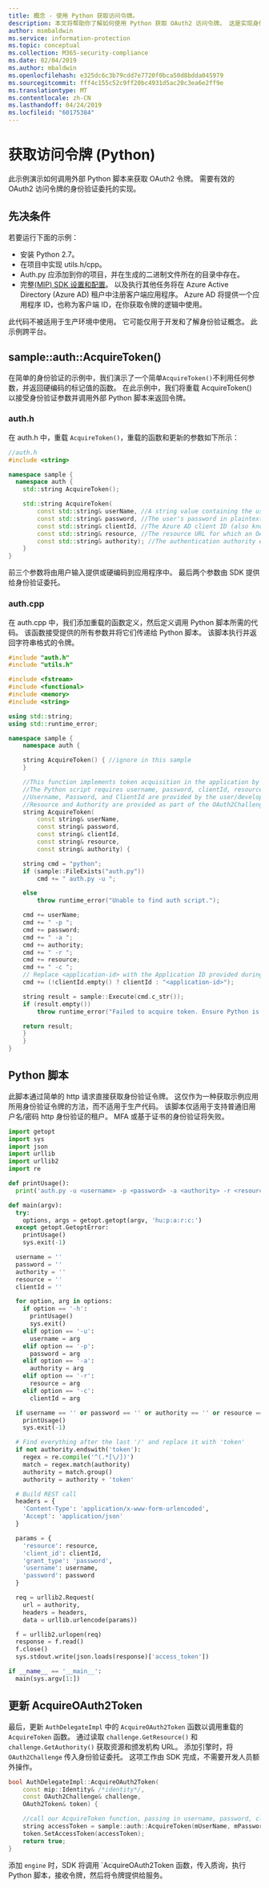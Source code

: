 ```yaml
---
title: 概念 - 使用 Python 获取访问令牌。
description: 本文将帮助你了解如何使用 Python 获取 OAuth2 访问令牌。 这是实现身份验证委托所必需的。
author: msmbaldwin
ms.service: information-protection
ms.topic: conceptual
ms.collection: M365-security-compliance
ms.date: 02/04/2019
ms.author: mbaldwin
ms.openlocfilehash: e325dc6c3b79cdd7e7720f0bca50d8bdda045979
ms.sourcegitcommit: fff4c155c52c9ff20bc4931d5ac20c3ea6e2ff9e
ms.translationtype: MT
ms.contentlocale: zh-CN
ms.lasthandoff: 04/24/2019
ms.locfileid: "60175384"
---
```

# <a name="acquire-an-access-token-python"></a>获取访问令牌 (Python)

此示例演示如何调用外部 Python 脚本来获取 OAuth2 令牌。 需要有效的 OAuth2 访问令牌的身份验证委托的实现。

## <a name="prerequisites"></a>先决条件

若要运行下面的示例：

- 安装 Python 2.7。
- 在项目中实现 utils.h/cpp。 
- Auth.py 应添加到你的项目，并在生成的二进制文件所在的目录中存在。
- 完整[(MIP) SDK 设置和配置](setup-configure-mip.md)。 以及执行其他任务将在 Azure Active Directory (Azure AD) 租户中注册客户端应用程序。 Azure AD 将提供一个应用程序 ID，也称为客户端 ID，在你获取令牌的逻辑中使用。

此代码不被适用于生产环境中使用。 它可能仅用于开发和了解身份验证概念。 此示例跨平台。

## <a name="sampleauthacquiretoken"></a>sample::auth::AcquireToken()

在简单的身份验证的示例中，我们演示了一个简单`AcquireToken()`不利用任何参数，并返回硬编码的标记值的函数。 在此示例中，我们将重载 AcquireToken() 以接受身份验证参数并调用外部 Python 脚本来返回令牌。

### <a name="authh"></a>auth.h

在 auth.h 中，重载 `AcquireToken()`，重载的函数和更新的参数如下所示：

```cpp
//auth.h
#include <string>

namespace sample {
  namespace auth {
    std::string AcquireToken();

    std::string AcquireToken(
        const std::string& userName, //A string value containing the user's UPN.
        const std::string& password, //The user's password in plaintext
        const std::string& clientId, //The Azure AD client ID (also known as Application ID) of your application.
        const std::string& resource, //The resource URL for which an OAuth2 token is required. Provided by challenge object.
        const std::string& authority); //The authentication authority endpoint. Provided by challenge object.
    }
}
```

前三个参数将由用户输入提供或硬编码到应用程序中。 最后两个参数由 SDK 提供给身份验证委托。 


### <a name="authcpp"></a>auth.cpp

在 auth.cpp 中，我们添加重载的函数定义，然后定义调用 Python 脚本所需的代码。 该函数接受提供的所有参数并将它们传递给 Python 脚本。 该脚本执行并返回字符串格式的令牌。

```cpp
#include "auth.h"
#include "utils.h"

#include <fstream>
#include <functional>
#include <memory>
#include <string>

using std::string;
using std::runtime_error;

namespace sample {
    namespace auth {

    string AcquireToken() { //ignore in this sample
    }

    //This function implements token acquisition in the application by calling an external Python script.
    //The Python script requires username, password, clientId, resource, and authority.
    //Username, Password, and ClientId are provided by the user/developer
    //Resource and Authority are provided as part of the OAuth2Challenge object that is passed in by the SDK to the AuthDelegate.
    string AcquireToken(
        const string& userName,
        const string& password,
        const string& clientId,
        const string& resource,
        const string& authority) {

    string cmd = "python";
    if (sample::FileExists("auth.py"))
        cmd += " auth.py -u ";

    else
        throw runtime_error("Unable to find auth script.");

    cmd += userName;
    cmd += " -p ";
    cmd += password;
    cmd += " -a ";
    cmd += authority;
    cmd += " -r ";
    cmd += resource;
    cmd += " -c ";
    // Replace <application-id> with the Application ID provided during your Azure AD application registration.
    cmd += (!clientId.empty() ? clientId : "<application-id>");

    string result = sample::Execute(cmd.c_str());
    if (result.empty())
        throw runtime_error("Failed to acquire token. Ensure Python is installed correctly.");

    return result;
    }
    }
}

```

## <a name="python-script"></a>Python 脚本

此脚本通过简单的 http 请求直接获取身份验证令牌。 这仅作为一种获取示例应用所用身份验证令牌的方法，而不适用于生产代码。 该脚本仅适用于支持普通旧用户名/密码 http 身份验证的租户。 MFA 或基于证书的身份验证将失败。

```python
import getopt
import sys
import json
import urllib
import urllib2
import re

def printUsage():
  print('auth.py -u <username> -p <password> -a <authority> -r <resource> -c <clientId>')

def main(argv):
  try:
    options, args = getopt.getopt(argv, 'hu:p:a:r:c:')
  except getopt.GetoptError:
    printUsage()
    sys.exit(-1)

  username = ''
  password = ''
  authority = ''
  resource = ''
  clientId = ''

  for option, arg in options:
    if option == '-h':
      printUsage()
      sys.exit()
    elif option == '-u':
      username = arg
    elif option == '-p':
      password = arg
    elif option == '-a':
      authority = arg
    elif option == '-r':
      resource = arg
    elif option == '-c':
      clientId = arg

  if username == '' or password == '' or authority == '' or resource == '' or clientId == '':
    printUsage()
    sys.exit(-1)

  # Find everything after the last '/' and replace it with 'token'
  if not authority.endswith('token'):
    regex = re.compile('^(.*[\/])')
    match = regex.match(authority)
    authority = match.group()
    authority = authority + 'token'

  # Build REST call
  headers = {
    'Content-Type': 'application/x-www-form-urlencoded',
    'Accept': 'application/json'
  }

  params = {
    'resource': resource,
    'client_id': clientId,
    'grant_type': 'password',
    'username': username,
    'password': password
  }

  req = urllib2.Request(
    url = authority,
    headers = headers,
    data = urllib.urlencode(params))

  f = urllib2.urlopen(req)
  response = f.read()
  f.close()
  sys.stdout.write(json.loads(response)['access_token'])

if __name__ == '__main__':
  main(sys.argv[1:])
```

## <a name="update-acquireoauth2token"></a>更新 AcquireOAuth2Token

最后，更新 `AuthDelegateImpl` 中的 `AcquireOAuth2Token` 函数以调用重载的 `AcquireToken` 函数。 通过读取 `challenge.GetResource()` 和 `challenge.GetAuthority()` 获取资源和颁发机构 URL。 添加引擎时，将 `OAuth2Challenge` 传入身份验证委托。 这项工作由 SDK 完成，不需要开发人员额外操作。 

```cpp
bool AuthDelegateImpl::AcquireOAuth2Token(
    const mip::Identity& /*identity*/,
    const OAuth2Challenge& challenge,
    OAuth2Token& token) {

    //call our AcquireToken function, passing in username, password, clientId, and getting the resource/authority from the OAuth2Challenge object
    string accessToken = sample::auth::AcquireToken(mUserName, mPassword, mClientId, challenge.GetResource(), challenge.GetAuthority());
    token.SetAccessToken(accessToken);
    return true;
}
```

添加 `engine` 时，SDK 将调用 `AcquireOAuth2Token 函数，传入质询，执行 Python 脚本，接收令牌，然后将令牌提供给服务。


